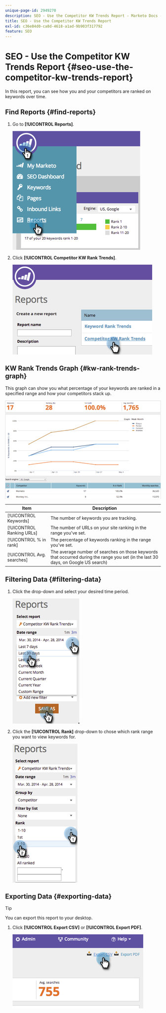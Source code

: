 ```yaml
---
unique-page-id: 2949270
description: SEO - Use the Competitor KW Trends Report - Marketo Docs - Product Documentation
title: SEO - Use the Competitor KW Trends Report
exl-id: c36e84d0-ca8d-4618-a1ad-9b903f317792
feature: SEO
---
```

# SEO - Use the Competitor KW Trends Report {#seo-use-the-competitor-kw-trends-report}

In this report, you can see how you and your competitors are ranked on keywords over time.

## Find Reports {#find-reports}

1. Go to **[!UICONTROL Reports]**.

   ![](assets/image2014-9-18-14-3a6-3a18.png)

1. Click **[!UICONTROL Competitor KW Rank Trends]**.

   ![](assets/image2014-9-18-14-3a6-3a37.png)

## KW Rank Trends Graph {#kw-rank-trends-graph}

This graph can show you what percentage of your keywords are ranked in a specified range and how your competitors stack up.

![](assets/image2014-9-18-14-3a7-3a1.png)

| Item |Description |
|---|---|
| [!UICONTROL Keywords]  |The number of keywords you are tracking. |
| [!UICONTROL Ranking URLs]  |The number of URLs on your site ranking in the range you've set.  |
| [!UICONTROL % in rank]  |The percentage of keywords ranking in the range you've set.  |
| [!UICONTROL Avg. searches]  |The average number of searches on those keywords that occurred during the range you set (in the last 30 days, on Google US search) |

## Filtering Data {#filtering-data}

1. Click the drop-down and select your desired time period.

   ![](assets/image2014-9-18-14-3a7-3a17.png)

1. Click the **[!UICONTROL Rank]** drop-down to chose which rank range you want to view keywords for.

   ![](assets/image2014-9-18-14-3a8-3a26.png)

## Exporting Data {#exporting-data}

   >[!TIP]
   >
   >You can export this report to your desktop.

1. Click **[!UICONTROL Export CSV]** or **[!UICONTROL Export PDF]**.

   ![](assets/image2014-9-18-14-3a9-3a49.png)
